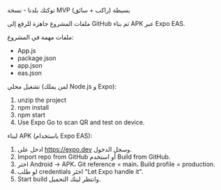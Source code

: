 توكتك بلدنا - نسخة MVP بسيطة (راكب + سائق)

ملفات المشروع جاهزة للرفع إلى GitHub ثم بناء APK عبر Expo EAS.

ملفات مهمة في المشروع:
- App.js
- package.json
- app.json
- eas.json

تشغيل محلي (لمن يملك Node.js و Expo):
1. unzip the project
2. npm install
3. npm start
4. Use Expo Go to scan QR and test on device.

لبناء APK (باستخدام Expo EAS):
1. ادخل على https://expo.dev وسجل الدخول.
2. Import repo from GitHub أو استخدم Build from GitHub.
3. اختر Android → APK، Git reference = main، Build profile = production.
4. لو طلب credentials اختَر "Let Expo handle it".
5. Start build وانتظر لينك التحميل.
